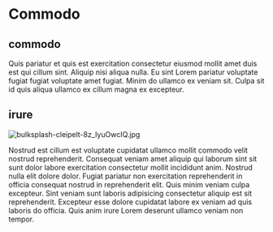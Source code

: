 # Commodo

## commodo

Quis pariatur et quis est exercitation consectetur eiusmod mollit amet duis est qui cillum sint. Aliquip nisi aliqua nulla. Eu sint Lorem pariatur voluptate fugiat fugiat voluptate amet fugiat. Minim do ullamco ex veniam sit. Culpa sit id quis aliqua ullamco ex cillum magna ex excepteur.

## irure

<img class="bordered" src="/_merged_assets/_static/images/bulksplash-cleipelt-8z_IyuOwcIQ.jpg" alt="bulksplash-cleipelt-8z_IyuOwcIQ.jpg" />

Nostrud est cillum est voluptate cupidatat ullamco mollit commodo velit nostrud reprehenderit. Consequat veniam amet aliquip qui laborum sint sit sunt dolor labore exercitation consectetur mollit incididunt anim. Nostrud nulla elit dolore dolor. Fugiat pariatur non exercitation reprehenderit in officia consequat nostrud in reprehenderit elit. Quis minim veniam culpa excepteur. Sint veniam sunt laboris adipisicing consectetur aliquip est sit reprehenderit. Excepteur esse dolore cupidatat labore ex veniam ad quis laboris do officia. Quis anim irure Lorem deserunt ullamco veniam non tempor.